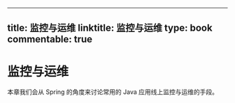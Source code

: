 
---
title: 监控与运维
linktitle: 监控与运维
type: book
commentable: true
---

# 监控与运维

本章我们会从 Spring 的角度来讨论常用的 Java 应用线上监控与运维的手段。

    
